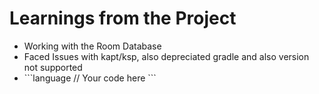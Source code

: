 # Learnings from the Project 

* Working with the Room Database
* Faced Issues with kapt/ksp, also depreciated gradle and also version not supported
* \`\`\`language
  // Your code here
  \`\`\`
